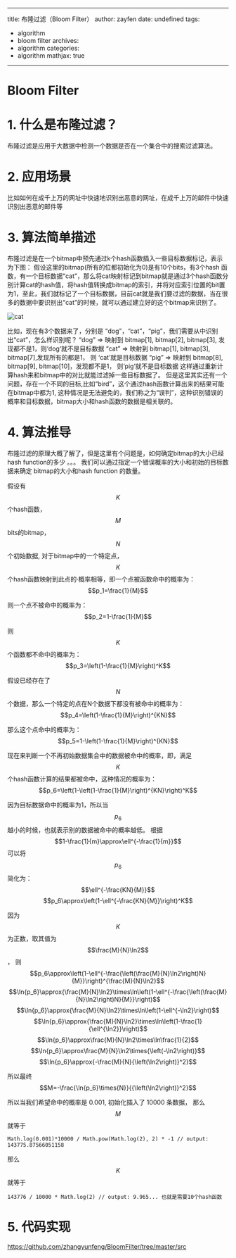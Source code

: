 ------
title: 布隆过滤（Bloom Filter）
author: zayfen
date: undefined
tags: 
 - algorithm
 - bloom filter
archives: 
 - algorithm
categories: 
 - algorithm
mathjax: true
------
# Bloom Filter

# 1. 什么是布隆过滤？

布隆过滤是应用于大数据中检测一个数据是否在一个集合中的搜索过滤算法。

# 2. 应用场景

比如如何在成千上万的网址中快速地识别出恶意的网址，在成千上万的邮件中快速识别出恶意的邮件等

# 3. 算法简单描述

布隆过滤是在一个bitmap中预先通过k个hash函数插入一些目标数据标记，表示为下图：
假设这里的bitmap(所有的位都初始化为0)是有10个bits，有3个hash 函数，有一个目标数据“cat”，那么将cat映射标记到bitmap就是通过3个hash函数分别计算cat的hash值，将hash值转换成bitmap的索引，并将对应索引位置的bit置为1，至此，我们就标记了一个目标数据，目前cat就是我们要过滤的数据，当在很多的数据中要识别出“cat”的时候，就可以通过建立好的这个bitmap来识别了。

![cat](http://cdncontribute.geeksforgeeks.org/wp-content/uploads/cat-300x109.png)


比如，现在有3个数据来了，分别是 “dog”，“cat”，“pig”，我们需要从中识别出“cat”，怎么样识别呢？
“dog” => 映射到 bitmap[1], bitmap[2], bitmap[3], 发现都不是1，则‘dog‘就不是目标数据
“cat” => 映射到 bitmap[1], bitmap[3], bitmap[7],发现所有的都是1， 则 ‘cat’就是目标数据
“pig” => 映射到 bitmap[8], bitmap[9], bitmap[10]，发现都不是1， 则‘pig’就不是目标数据
这样通过重新计算hash来和bitmap中的对比就能过滤掉一些目标数据了。
但是这里其实还有一个问题，存在一个不同的目标,比如“bird”，这个通过hash函数计算出来的结果可能在bitmap中都为1, 这种情况是无法避免的，我们称之为“误判”，这种识别错误的概率和目标数据，bitmap大小和hash函数的数据是相关联的。

# 4. 算法推导

布隆过滤的原理大概了解了，但是这里有个问题是，如何确定bitmap的大小已经hash function的多少
。。。
我们可以通过指定一个错误概率的大小和初始的目标数据来确定 bitmap的大小和hash function 的数量。

假设有 $$K$$个hash函数，$$M$$ bits的bitmap， $$N$$个初始数据, 对于bitmap中的一个特定点，$$K$$个hash函数映射到此点的·概率相等，即一个点被函数命中的概率为：
$$p_1=\frac{1}{M}$$

则一个点不被命中的概率为：
$$p_2=1-\frac{1}{M}$$

则$$K$$个函数都不命中的概率为：
$$p_3=\left(1-\frac{1}{M}\right)^K$$

假设已经存在了$$N$$个数据，那么一个特定的点在N个数据下都没有被命中的概率为：
$$p_4=\left(1-\frac{1}{M}\right)^{KN}$$

那么这个点命中的概率为：
$$p_5=1-\left(1-\frac{1}{M}\right)^{KN}$$

现在来判断一个不再初始数据集合中的数据被命中的概率，即，满足$$K$$个hash函数计算的结果都被命中，这种情况的概率为：
$$p_6=\left(1-\left(1-\frac{1}{M}\right)^{KN}\right)^K$$

因为目标数据命中的概率为1，所以当$$p_6$$越小的时候，也就表示别的数据被命中的概率越低。
根据 $$1-\frac{1}{m}\approx\ell^{-\frac{1}{m}}$$可以将$$p_6$$简化为：$$\ell^{-\frac{KN}{M}}$$
$$p_6\approx\left(1-\ell^{-\frac{KN}{M}}\right)^K$$

因为$$K$$为正数，取其值为$$\frac{M}{N}\ln2$$， 则
$$p_6\approx\left(1-\ell^{-\frac{\left(\frac{M}{N}\ln2\right)N}{M}}\right)^{\frac{M}{N}\ln2}$$
$$\ln{p_6}\approx{\frac{M}{N}\ln2}\times\ln\left(1-\ell^{-\frac{\left(\frac{M}{N}\ln2\right)N}{M}}\right)$$
$$\ln{p_6}\approx{\frac{M}{N}\ln2}\times\ln\left(1-\ell^{-\ln2}\right)$$
$$\ln{p_6}\approx{\frac{M}{N}\ln2}\times\ln\left(1-\frac{1}{\ell^{\ln2}}\right)$$
$$\ln{p_6}\approx\frac{M}{N}\ln2\times\ln\frac{1}{2}$$
$$\ln{p_6}\approx\frac{M}{N}\ln2\times{\left(-\ln2\right)}$$
$$\ln{p_6}\approx{-\frac{M}{N}{\left(\ln2\right)}^2}$$

所以最终
$$M=-\frac{\ln{p_6}\times{N}}{{\left(\ln2\right)}^2}$$

所以当我们希望命中的概率是  0.001,  初始化插入了 10000 条数据， 那么$$M$$ 就等于 

    Math.log(0.001)*10000 / Math.pow(Math.log(2), 2) * -1 // output: 143775.87566051158

那么 $$K$$就等于

    143776 / 10000 * Math.log(2) // output: 9.965... 也就是需要10个hash函数



# 5. 代码实现

https://github.com/zhangyunfeng/BloomFilter/tree/master/src


